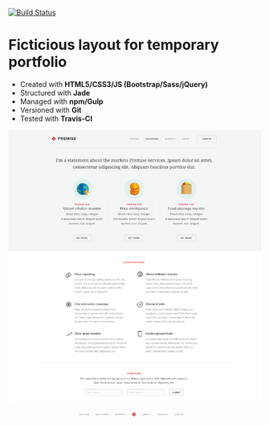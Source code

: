 [![Build Status](https://travis-ci.org/fillipeamorim/Portfolio-Project-01-bootstrap-sass.svg?branch=master)](https://travis-ci.org/fillipeamorim/Portfolio-Project-01-bootstrap-sass)

# Ficticious layout for temporary portfolio
- Created with **HTML5/CSS3/JS (Bootstrap/Sass/jQuery)**
- Structured with **Jade**
- Managed with **npm/Gulp**
- Versioned with **Git**
- Tested with **Travis-CI**

![Layout](https://github.com/fillipeamorim/Portfolio-Project-01-bootstrap-sass/blob/master/src/img/layout.png)